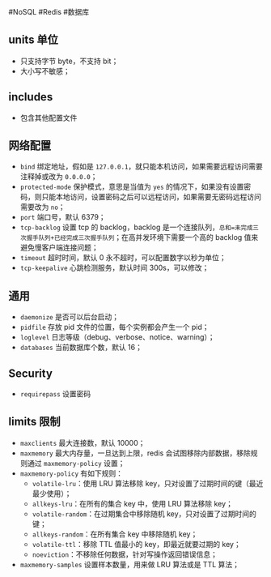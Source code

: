 #NoSQL #Redis #数据库

## units 单位

- 只支持字节 byte，不支持 bit；
- 大小写不敏感；

## includes

- 包含其他配置文件

## 网络配置

- `bind` 绑定地址，假如是 `127.0.0.1`，就只能本机访问，如果需要远程访问需要注释掉或改为 `0.0.0.0`；
- `protected-mode` 保护模式，意思是当值为 `yes` 的情况下，如果没有设置密码，则只能本地访问，设置密码之后可以远程访问，如果需要无密码远程访问需要改为 `no`；
- `port` 端口号，默认 6379；
- `tcp-backlog` 设置 tcp 的 backlog，backlog 是一个连接队列，`总和=未完成三次握手队列+已经完成三次握手队列`；在高并发环境下需要一个高的 backlog 值来避免慢客户端连接问题；
- `timeout` 超时时间，默认 0 永不超时，可以配置数字以秒为单位；
- `tcp-keepalive` 心跳检测服务，默认时间 300s，可以修改；

## 通用

- `daemonize` 是否可以后台启动；
- `pidfile` 存放 pid 文件的位置，每个实例都会产生一个 pid；
- `loglevel` 日志等级（debug、verbose、notice、warning）；
- `databases` 当前数据库个数，默认 16；

## Security

- `requirepass` 设置密码

## limits 限制

- `maxclients` 最大连接数，默认 10000；
- `maxmemory` 最大内存量，一旦达到上限，redis 会试图移除内部数据，移除规则通过 `maxmemory-policy` 设置；
- `maxmemory-policy` 有如下规则：
	- `volatile-lru`：使用 LRU 算法移除 key，只对设置了过期时间的键（最近最少使用）；
	- `allkeys-lru`：在所有的集合 key 中，使用 LRU 算法移除 key；
	- `volatile-random`：在过期集合中移除随机 key，只对设置了过期时间的键；
	- `allkeys-random`：在所有集合 key 中移除随机 key；
	- `volatile-ttl`：移除 TTL 值最小的 key，即最近就要过期的 key；
	- `noeviction`：不移除任何数据，针对写操作返回错误信息；
- `maxmemory-samples` 设置样本数量，用来做 LRU 算法或是 TTL 算法；
